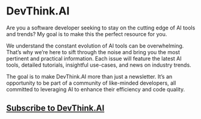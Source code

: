 # DevThink.AI

Are you a software developer seeking to stay on the cutting edge of AI tools and trends? My goal is to make this the perfect resource for you.

We understand the constant evolution of AI tools can be overwhelming. That’s why we’re here to sift through the noise and bring you the most pertinent and practical information. Each issue will feature the latest AI tools, detailed tutorials, insightful use-cases, and news on industry trends.

The goal is to make DevThink.AI more than just a newsletter. It’s an opportunity to be part of a community of like-minded developers, all committed to leveraging AI to enhance their efficiency and code quality.

## [Subscribe to DevThink.AI](https://devthink.ai)





